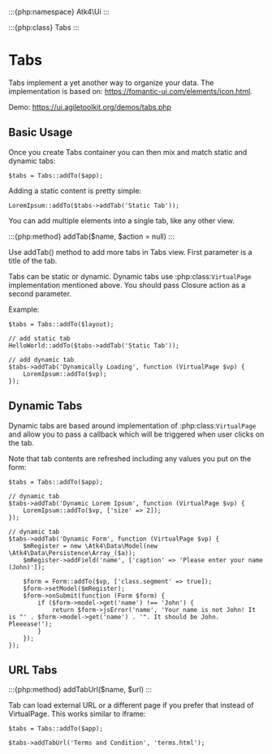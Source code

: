 :::{php:namespace} Atk4\Ui
:::

:::{php:class} Tabs
:::

# Tabs

Tabs implement a yet another way to organize your data. The implementation is based on: https://fomantic-ui.com/elements/icon.html.


Demo: https://ui.agiletoolkit.org/demos/tabs.php

## Basic Usage

Once you create Tabs container you can then mix and match static and dynamic tabs:

```
$tabs = Tabs::addTo($app);
```


Adding a static content is pretty simple:

```
LoremIpsum::addTo($tabs->addTab('Static Tab'));
```

You can add multiple elements into a single tab, like any other view.

:::{php:method} addTab($name, $action = null)
:::

Use addTab() method to add more tabs in Tabs view. First parameter is a title of the tab.

Tabs can be static or dynamic. Dynamic tabs use :php:class:`VirtualPage` implementation mentioned above.
You should pass Closure action as a second parameter.

Example:

```
$tabs = Tabs::addTo($layout);

// add static tab
HelloWorld::addTo($tabs->addTab('Static Tab'));

// add dynamic tab
$tabs->addTab('Dynamically Loading', function (VirtualPage $vp) {
    LoremIpsum::addTo($vp);
});
```

## Dynamic Tabs

Dynamic tabs are based around implementation of :php:class:`VirtualPage` and allow you
to pass a callback which will be triggered when user clicks on the tab.

Note that tab contents are refreshed including any values you put on the form:

```
$tabs = Tabs::addTo($app);

// dynamic tab
$tabs->addTab('Dynamic Lorem Ipsum', function (VirtualPage $vp) {
    LoremIpsum::addTo($vp, ['size' => 2]);
});

// dynamic tab
$tabs->addTab('Dynamic Form', function (VirtualPage $vp) {
    $mRegister = new \Atk4\Data\Model(new \Atk4\Data\Persistence\Array_($a));
    $mRegister->addField('name', ['caption' => 'Please enter your name (John)']);

    $form = Form::addTo($vp, ['class.segment' => true]);
    $form->setModel($mRegister);
    $form->onSubmit(function (Form $form) {
        if ($form->model->get('name') !== 'John') {
            return $form->jsError('name', 'Your name is not John! It is "' . $form->model->get('name') . '". It should be John. Pleeease!');
        }
    });
});
```

## URL Tabs

:::{php:method} addTabUrl($name, $url)
:::

Tab can load external URL or a different page if you prefer that instead of VirtualPage. This works similar to iframe:

```
$tabs = Tabs::addTo($app);

$tabs->addTabUrl('Terms and Condition', 'terms.html');
```

